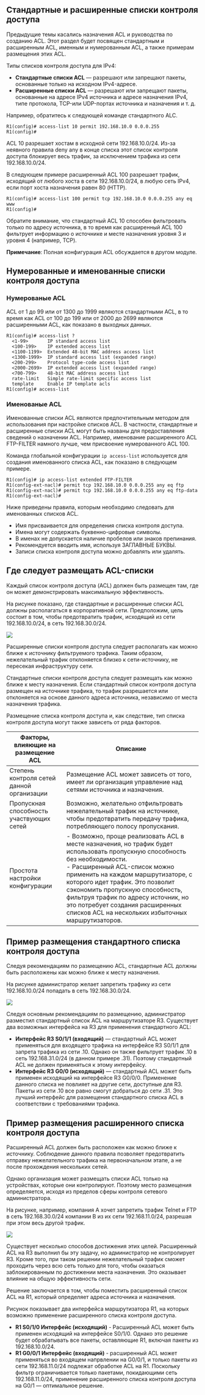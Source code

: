 

<!-- 4.4.1 -->
## Стандартные и расширенные списки контроля доступа

Предыдущие темы касались назначения ACL и руководства по созданию ACL. Этот раздел будет посвящен стандартным и расширенным ACL, именным и нумерованным ACL, а также примерам размещения этих ACL.

Типы списков контроля доступа для IPv4:

- **Стандартные списки ACL** — разрешают или запрещают пакеты, основанные только на исходном IPv4-адресе.
- **Расширенные списки ACL** — разрешают или запрещают пакеты, основанные на адресе IPv4 источника и адресе назначения IPv4, типе протокола, TCP-или UDP-портах источника и назначения и т. д.

Например, обратитесь к следующей команде стандартного ALC.

    R1(config)# access-list 10 permit 192.168.10.0 0.0.0.255
    R1(config)#

ACL 10 разрешает хостам в исходной сети 192.168.10.0/24. Из-за неявного правила deny any в конце списка этот список контроля доступа блокирует весь трафик, за исключением трафика из сети 192.168.10.0/24.

В следующем примере расширенный ACL 100 разрешает трафик, исходящий от любого хоста в сети 192.168.10.0/24, в любую сеть IPv4, если порт хоста назначения равен 80 (HTTP).

    R1(config)# access-list 100 permit tcp 192.168.10.0 0.0.0.255 any eq www
    R1(config)#

Обратите внимание, что стандартный ACL 10 способен фильтровать только по адресу источника, в то время как расширенный ACL 100 фильтрует информацию о источнике и месте назначения уровня 3 и уровня 4 (например, TCP).

**Примечание**: Полная конфигурация ACL обсуждается в другом модуле.

<!-- 4.4.2 -->
## Нумерованные и именованные списки контроля доступа

### Нумерованые ACL

ACL от 1 до 99 или от 1300 до 1999 являются стандартными ACL, в то время как ACL от 100 до 199 или от 2000 до 2699 являются расширенными ACL, как показано в выходных данных.

    R1(config)# access-list ?
      <1-99>       IP standard access list
      <100-199>    IP extended access list
      <1100-1199>  Extended 48-bit MAC address access list
      <1300-1999>  IP standard access list (expanded range)
      <200-299>    Protocol type-code access list
      <2000-2699>  IP extended access list (expanded range)
      <700-799>    48-bit MAC address access list
      rate-limit   Simple rate-limit specific access list
      template     Enable IP template acls
    R1(config)# access-list

### Именованые ACL

Именованные списки ACL являются предпочтительным методом для использования при настройке списков ACL. В частности, стандартные и расширенные списки ACL могут быть названы для предоставления сведений о назначении ACL. Например, именование расширенного ACL FTP-FILTER намного лучше, чем присвоение нумерованного ACL 100.

Команда глобальной конфигурации `ip access-list` используется для создания именованного списка ACL, как показано в следующем примере.

    R1(config)# ip access-list extended FTP-FILTER
    R1(config-ext-nacl)# permit tcp 192.168.10.0 0.0.0.255 any eq ftp
    R1(config-ext-nacl)# permit tcp 192.168.10.0 0.0.0.255 any eq ftp-data
    R1(config-ext-nacl)#

Ниже приведены правила, которым необходимо следовать для именованных списков ACL.

- Имя присваивается для определения списка контроля доступа.
- Имена могут содержать буквенно-цифровые символы.
- В именах не допускается наличие пробелов или знаков препинания.
- Рекомендуется вводить имя, используя ЗАГЛАВНЫЕ БУКВЫ.
- Записи списка контроля доступа можно добавлять или удалять.

<!-- 4.4.3 -->
## Где следует размещать ACL-списки

Каждый список контроля доступа (ACL) должен быть размещен там, где он может демонстрировать максимальную эффективность.

На рисунке показано, где стандартные и расширенные списки ACL должны располагаться в корпоративной сети. Предположим, цель состоит в том, чтобы предотвратить трафик, исходящий из сети 192.168.10.0/24, в сеть 192.168.30.0/24.

![](./assets/4.4.3.png)

Расширенные списки контроля доступа следует располагать как можно ближе к источнику фильтруемого трафика. Таким образом, нежелательный трафик отклоняется близко к сети-источнику, не пересекая инфраструктуру сети.

Стандартные списки контроля доступа следует размещать как можно ближе к месту назначения. Если стандартный список контроля доступа размещен на источнике трафика, то трафик разрешается или отклоняется на основе данного адреса источника, независимо от места назначения трафика.

Размещение списка контроля доступа и, как следствие, тип списка контроля доступа могут также зависеть от ряда факторов.

Факторы, влияющие на размещение ACL | Описание
---------------------|---------------------------------------
Степень контроля сетей данной организации | Размещение ACL может зависеть от того, имеет ли организация управление над сетями источника и назначения.
Пропускная способность участвующих сетей | Возможно, желательно отфильтровать нежелательный трафик на источнике, чтобы предотвратить передачу трафика, потребляющего полосу пропускания.
Простота настройки конфигурации | - Возможно, проще реализовать ACL в месте назначения, но трафик будет использовать пропускную способность без необходимости.<br> - Расширенный ACL-список можно применить на каждом маршрутизаторе, с которого идет трафик. Это позволит сэкономить пропускную способность, фильтруя трафик по адресу источник, но это потребует создания расширенных списков ACL на нескольких избыточных маршрутизаторов.

<!-- 4.4.4 -->
## Пример размещения стандартного списка контроля доступа

Следуя рекомендациям по размещению ACL, стандартные ACL должны быть расположены как можно ближе к месту назначения.

На рисунке администратор желает запретить трафику из сети 192.168.10.0/24 попадать в сеть 192.168.30.0/24.

![](./assets/4.4.4.png)

Следуя основным рекомендациям по размещению, администратор разместил стандартный список ACL на маршрутизаторе R3. Существует два возможных интерфейса на R3 для применения стандартного ACL:

- **Интерфейс R3 S0/1/1 (входящий)** — стандартный ACL может применяться для входящего трафика на интерфейсе R3 S0/1/1 для запрета трафика из сети .10. Однако он также фильтрует трафик .10 в сеть 192.168.31.0/24 (в данном примере .31). Поэтому стандартный ACL не должен применяться к этому интерфейсу.
- **Интерфейс R3 G0/0 (исходящий)** — стандартный ACL может быть применен исходящий на интерфейсе R3 G0/0/0. Применение данного списка не повлияет на другие сети, доступные для R3. Пакеты из сети .10 все равно смогут добраться до сети .31. Это лучший интерфейс для размещения стандартного списка ACL в соответствии с требованиями трафика.

<!-- 4.4.5 -->
## Пример размещения расширенного списка контроля доступа

Расширенный ACL должен быть расположен как можно ближе к источнику. Соблюдение данного правила позволяет предотвратить отправку нежелательного трафика на первоначальном этапе, а не после прохождения нескольких сетей.

Однако организация может размещать списки ACL только на устройствах, которые они контролируют. Поэтому место размещения определяется, исходя из пределов сферы контроля сетевого администратора.

На рисунке, например, компания A хочет запретить трафик Telnet и FTP в сеть 192.168.30.0/24 компании B из их сети 192.168.11.0/24, разрешая при этом весь другой трафик.

![](./assets/4.4.5.png)

Существует несколько способов достижения этих целей. Расширенный ACL на R3 выполнил бы эту задачу, но администратор не контролирует R3. Кроме того, при таком решении нежелательный трафик сможет проходить через всю сеть только для того, чтобы оказаться заблокированным по достижении места назначения. Это оказывает влияние на общую эффективность сети.

Решение заключается в том, чтобы поместить расширенный список ACL на R1, который определяет адреса источника и назначения.

Рисунок показывает два интерфейса маршрутизатора R1, на которых возможно применение расширенного списка контроля доступа.

- **R1 S0/1/0 Интерфейс (исходящий)** - Расширенный ACL может быть применен исходящий на интерфейсе S0/1/0. Однако это решение будет обрабатывать все пакеты, оставляющие R1, включая пакеты из 192.168.10.0/24.
- **R1 G0/0/1 Интерфейс (входящий)** - расширенный ACL может применяться во входящем напрвлении на G0/0/1, и только пакеты из сети 192.168.11.0/24 подлежат обработке ACL на R1. Поскольку фильтр ограничивается только пакетами, покидающими сеть 192.168.11.0/24, применение расширенного списка контроля доступа на G0/1 — оптимальное решение.

<!-- тут должен быть квиз 4.4.6 -->